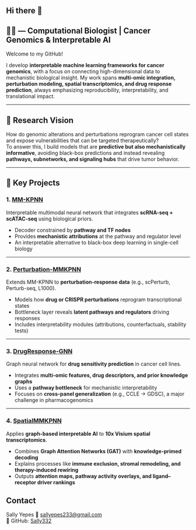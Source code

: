 ## Hi there 👋

## 👩‍🔬 — Computational Biologist | Cancer Genomics & Interpretable AI

Welcome to my GitHub!  
 
I develop **interpretable machine learning frameworks for cancer genomics**, with a focus on connecting high-dimensional data to mechanistic biological insight. My work spans **multi-omic integration, perturbation modeling, spatial transcriptomics, and drug response prediction**, always emphasizing reproducibility, interpretability, and translational impact.

---

## 🔬 Research Vision
How do genomic alterations and perturbations reprogram cancer cell states and expose vulnerabilities that can be targeted therapeutically?  
To answer this, I build models that are **predictive but also mechanistically informative**, avoiding black-box predictions and instead revealing **pathways, subnetworks, and signaling hubs** that drive tumor behavior.

---

## 📂 Key Projects

### 1. [MM-KPNN](https://github.com/Sally332/MM-KPNN-Neural-Network)
Interpretable multimodal neural network that integrates **scRNA-seq + scATAC-seq** using biological priors.  
- Decoder constrained by **pathway and TF nodes**  
- Provides **mechanistic attributions** at the pathway and regulator level  
- An interpretable alternative to black-box deep learning in single-cell biology  

---

### 2. [Perturbation-MMKPNN](https://github.com/Sally332/Perturbation-MMKPNN)
Extends MM-KPNN to **perturbation-response data** (e.g., scPerturb, Perturb-seq, L1000).  
- Models how **drug or CRISPR perturbations** reprogram transcriptional states  
- Bottleneck layer reveals **latent pathways and regulators** driving responses  
- Includes interpretability modules (attributions, counterfactuals, stability tests)  

---

### 3. [DrugResponse-GNN](https://github.com/Sally332/DrugResponse-GNN)
Graph neural network for **drug sensitivity prediction** in cancer cell lines.  
- Integrates **multi-omic features, drug descriptors, and prior knowledge graphs**  
- Uses a **pathway bottleneck** for mechanistic interpretability  
- Focuses on **cross-panel generalization** (e.g., CCLE → GDSC), a major challenge in pharmacogenomics  

---

### 4. [SpatialMMKPNN](https://github.com/Sally332/SpatialMMKPNN-Interpretable-Spatial-Graph-Framework)
Applies **graph-based interpretable AI** to **10x Visium spatial transcriptomics**.  
- Combines **Graph Attention Networks (GAT)** with **knowledge-primed decoding**
- Explains processes like **immune exclusion, stromal remodeling, and therapy-induced rewiring**  
- Outputs **attention maps, pathway activity overlays, and ligand–receptor driver rankings**  


## Contact
Sally Yepes 
📧 sallyepes233@gmail.com  
🔗 GitHub: [Sally332](https://github.com/Sally332)
